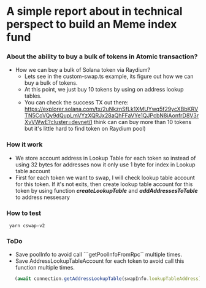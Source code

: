 # A simple report about in technical perspect to build an Meme index fund

### About the ability to buy a bulk of tokens in Atomic transaction?

- How we can buy a bulk of Solana token via Raydium?
  - Lets see in the custom-swap.ts example, its figure out how we can buy a bulk of tokens.
  - At this point, we just buy 10 tokens by using on address lookup tables.
  - You can check the success TX out there: https://explorer.solana.com/tx/2uNkznSfLk1XMUYwq5f29ycXBbKRVTN5CoVQy9dQupLmVYzXQRJx28aQhFFaVYe1QJPcbN8iAonfrD8V3rXvVWwE?cluster=devnet(I think can can buy more than 10 tokens but it's little hard to find token on Raydium pool)

### How it work
- We store account address in Lookup Table for each token so instead of using 32 bytes for addresses now it only use 1 byte for index in Lookup table account
- First for each token we want to swap, I will check lookup table account for this token. If it's not exits, then  create lookup table account for this token by using function ***createLookupTable*** and ***addAddressesToTable*** to address nessesary

### How to test
``` yarn cswap-v2```

### ToDo
- Save poolInfo to avoid call ```getPoolInfoFromRpc``  multiple times.
- Save AddressLookupTableAccount for each token to avoid call this function multiple times.
 ```js
    (await connection.getAddressLookupTable(swapInfo.lookupTableAddress)).value
  ``` 
